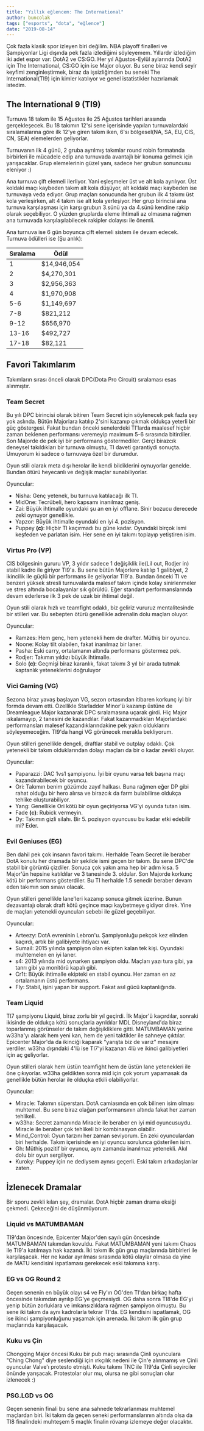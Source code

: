 ```yaml
---
title: "Yıllık eğlencem: The International"
author: buncolak
tags: ["esports", "dota", "eğlence"]
date: "2019-08-14"
---
```


Çok fazla klasik spor izleyen biri değilim. NBA playoff finalleri ve Şampiyonlar Ligi dışında pek fazla izlediğimi söyleyemem.
Yıllardır izlediğim iki adet espor var: DotA2 ve CS:GO. Her yıl Ağustos-Eylül aylarında DotA2 için The International, CS:GO için ise Major oluyor.
Bu sene biraz kendi seyir keyfimi zenginleştirmek, biraz da işsizliğimden bu seneki The International(TI9) için kimler katılıyor ve genel istatistikler hazırlamak istedim.

## The International 9 (TI9)
Turnuva 18 takım ile 15 Ağustos ile 25 Ağustos tarihleri arasında gerçekleşecek.
Bu 18 takımın 12'si sene içerisinde yapılan turnuvalardaki sıralamalarına göre ilk 12'ye giren takım iken, 6'sı bölgesel(NA, SA, EU, CIS, CN, SEA) elemelerden geliyorlar. 

Turnuvanın ilk 4 günü, 2 gruba ayrılmış takımlar round robin formatında birbirleri ile mücadele edip
ana turnuvada avantajlı bir konuma gelmek için yarışacaklar. Grup elemelerinin güzel yanı, sadece her grubun sonuncusu eleniyor :)

Ana turnuva çift elemeli ilerliyor. Yani eşleşmeler üst ve alt kola ayrılıyor. Üst koldaki maçı kaybeden takım alt kola düşüyor, alt koldaki maçı kaybeden ise turnuvaya veda ediyor. Grup maçları sonucunda her grubun ilk 4 takımı üst kola yerleşirken, alt 4 takım ise alt kola yerleşiyor. Her grup birincisi ana turnuva karşılaşması için karşı grubun 3.sünü ya da 4.sünü kendine rakip olarak seçebiliyor. O yüzden gruplarda eleme ihtimali az olmasına rağmen ana turnuvada karşılaşılabilecek rakipler dolayısı ile önemli.

Ana turnuva ise 6 gün boyunca çift elemeli sistem ile devam edecek. Turnuva ödülleri ise (Şu anlık):

| Sıralama | Ödül |
| --- | --- |
| 1 | $14,946,054 |
| 2 | $4,270,301 |
| 3 | $2,956,363 |
| 4 | $1,970,908 |
| 5-6 | $1,149,697 |
| 7-8 | $821,212 |
| 9-12 | $656,970 |
| 13-16 | $492,727 |
| 17-18 | $82,121 |

## Favori Takımlarım
Takımların sırası önceli olarak DPC(Dota Pro Circuit) sıralaması esas alınmıştır.

### Team Secret
Bu yılı DPC birincisi olarak bitiren Team Secret için söylenecek pek fazla şey yok aslında. Bütün Majorlara katılıp 2'sini kazanıp çıkmak oldukça yeterli bir güç göstergesi. Fakat bundan önceki senelerdeki TI'larda maalesef hiçbir zaman beklenen performansı veremeyip maximum 5-6 sırasında bitirdiler. Son Majorde de pek iyi bir performans göstermediler. Gerçi birazcık deneysel takıldıkları bir turnuva olmuştu, TI daveti garantiydi sonuçta. Umuyorum ki sadece o turnuvaya özel bir durumdur. 

Oyun stili olarak meta dışı herolar ile kendi bildiklerini oynuyorlar genelde. Bundan ötürü heyecanlı ve değişik maçlar sunabiliyorlar.

Oyuncular:
* Nisha: Genç yetenek, bu turnuva katılacağı ilk TI.
* MidOne: Tecrübeli, hero kapsamı inanılmaz geniş.
* Zai: Büyük ihtimalle oyundaki şu an en iyi offlane. Sinir bozucu derecede zeki oynuyor genellikle. 
* Yapzor: Büyük ihtimalle oyundaki en iyi 4. pozisyon.
* Puppey **(c)**: Hiçbir TI kaçırmadı bu güne kadar. Oyundaki birçok ismi keşfeden ve parlatan isim. Her sene en iyi takımı toplayıp yetiştiren isim. 

### Virtus Pro (VP)
CIS bölgesinin gururu VP, 3 yıldır sadece 1 değişiklik ile(Lil out, Rodjer in) stabil kadro ile giriyor TI9'a. Bu sene bütün Majorlere katılıp 1 galibiyet, 2 ikincilik ile güçlü bir performans ile geliyorlar TI9'a. Bundan önceki TI ve benzeri yüksek stresli turnuvalarda malesef takım içinde kolay sinirlenmeler ve stres altında bocalayanlar sık görüldü. Eğer standart performanslarında devam ederlerse ilk 3 pek de uzak bir ihtimal değil.

Oyun stili olarak hızlı ve teamfight odaklı, biz geliriz vururuz mentalitesinde bir stilleri var. Bu sebepten ötürü genellikle adrenalin dolu maçları oluyor.

Oyuncular:
* Ramzes: Hem genç, hem yetenekli hem de drafter. Müthiş bir oyuncu.
* Noone: Kolay tilt olabilen, fakat inanılmaz bir laner.
* Pasha: Eski carry, ortalamanın altında performans göstermez pek.
* Rodjer: Takımın yıldızı büyük ihtimalle.
* Solo **(c)**: Geçmişi biraz karanlık, fakat takımı 3 yıl bir arada tutmak kaptanlık yeteneklerini doğruluyor

### Vici Gaming (VG)
Sezona biraz yavaş başlayan VG, sezon ortasından itibaren korkunç iyi bir formda devam etti. Özellikle Starladder Minor'ü kazanıp üstüne de Dreamleague Major kazanarak DPC sıralamasına uçarak girdi. Hiç Major ıskalamayıp, 2 tanesini 
de kazandılar. Fakat kazanmadıkları Majorlardaki performansları malesef kazandıklarındakine pek yakın olduklarını söyleyemeceğim. TI9'da hangi VG görünecek merakla bekliyorum.

Oyun stilleri genellikle dengeli, draftlar stabil ve outplay odaklı. Çok yetenekli bir takım olduklarından dolayı maçları da bir o kadar zevkli oluyor.

Oyuncular:
* Paparazzi: DAC 1vs1 şampiyonu. İyi bir oyunu varsa tek başına maçı kazandırabilecek bir oyuncu.
* Ori: Takımın benim gözümde zayıf halkası. Buna rağmen eğer DP gibi rahat olduğu bir hero alırsa ve birazcık da farm bulabilirse oldukça tehlike oluşturabiliyor.
* Yang: Genellikle Ori kötü bir oyun geçiriyorsa VG'yi oyunda tutan isim. 
* Fade **(c)**: Rubick vermeyin. 
* Dy: Takımın gizli silahı. Bir 5. pozisyon oyuncusu bu kadar etki edebilir mi? Eder.

### Evil Geniuses (EG)
Ben dahil pek çok insanın favori takımı. Herhalde Team Secret ile beraber DotA konulu her dramada bir şekilde ismi geçen bir takım. Bu sene DPC'de stabil bir görüntü çizdiler. Sonuca çok yakın ama hep bir adım kısa. 5 Major'ün hepsine katıldılar ve 3 tanesinde 3. oldular. Son Majorde korkunç kötü bir performans gösterdiler. Bu TI herhalde 1.5 senedir beraber devam eden takımın son sınavı olacak.

Oyun stilleri genellikle lane'leri kazanıp sonuca gitmek üzerine. Bunun dezavantajı olarak draft kötü geçince maçı kaybetmeye gidiyor direk. Yine de maçları yetenekli oyuncuları sebebi ile güzel geçebiliyor.

Oyuncular:
* Arteezy: DotA evreninin Lebron'u. Şampiyonluğu pekçok kez elinden kaçırdı, artık bir galibiyete ihtiyacı var.
* Sumail: 2015 yılında şampiyon olan ekipten kalan tek kişi. Oyundaki muhtemelen en iyi laner.
* s4: 2013 yılında mid oynarken şampiyon oldu. Maçları yazı tura gibi, ya tanrı gibi ya monitörü kapalı gibi.
* Cr1t: Büyük ihtimalle ekipteki en stabil oyuncu. Her zaman en az ortalamanın üstü performans.
* Fly: Stabil, işini yapan bir support. Fakat asıl gücü kaptanlığında.

### Team Liquid
TI7 şampiyonu Liquid, biraz zorlu bir yıl geçirdi. İlk Major'ü kaçırdılar, sonraki ikisinde de oldukça kötü sonuçlarla ayrıldılar MDL Disneyland'da biraz toparlanmış görünseler de takım değişikliklere gitti. MATUMBAMAN yerine w33ha'yı alarak hem yeni kan, hem de yeni taktikler ile sahneye çıktılar. Epicenter Major'da da ikinciği kaparak "yarışta biz de varız" mesajını verdiler. w33ha dışındaki 4'lü ise TI7'yi kazanan 4lü ve ikinci galibiyetleri için aç geliyorlar.

Oyun stilleri olarak hem üstün teamfight hem de üstün lane yetenekleri ile öne çıkıyorlar. w33ha geldikten sonra mid için çok yorum yapamasak da genellikle bütün herolar ile olduçka etkili olabiliyorlar.

Oyuncular:
* Miracle: Takımın süperstarı. DotA camiasında en çok bilinen isim olması muhtemel. Bu sene biraz olağan performansının altında fakat her zaman tehlikeli.
* w33ha: Secret zamanında Miracle ile beraber en iyi mid oyuncusuydu. Miracle ile beraber çok tehlikeli bir kombinasyon olabilir.
* Mind_Control: Oyun tarzını her zaman seviyorum. En zeki oyunculardan biri herhalde. Takım içerisinde en iyi oyuncu sorulunca gösterilen isim.
* Gh: Müthiş pozitif bir oyuncu, aynı zamanda inanılmaz yetenekli. Akıl dolu bir oyun sergiliyor.
* Kuroky: Puppey için ne dediysem aynısı geçerli. Eski takım arkadaşlarılar zaten.

## İzlenecek Dramalar
Bir sporu zevkli kılan şey, dramalar. DotA hiçbir zaman drama eksiği çekmedi. Çekeceğini de düşünmüyorum.

### Liquid vs MATUMBAMAN
TI9'dan öncesinde, Epicenter Major'den sayılı gün öncesinde MATUMBAMAN takımdan kovuldu. Fakat MATUMBAMAN yeni takımı Chaos ile TI9'a katılmaya hak kazandı. İki takım ilk gün grup maçlarında birbirleri ile karşılaşacak. Her ne kadar ayrılması sırasında kötü olaylar olmasa da yine de MATU kendisini ispatlaması gerekecek eski takımına karşı.

### EG vs OG Round 2
Geçen senenin en büyük olayı s4 ve Fly'ın OG'den TI'dan birkaç hafta öncesinde takımdan ayrılıp EG'ye geçmesiydi. OG daha sonra TI8'de EG'yi yenip bütün zorluklara ve imkansızlıklara rağmen şampiyon olmuştu. Bu sene iki takım da aynı kadrolarla tekrar TI'da. EG kendisini ispatlamak, OG ise ikinci şampiyonluğunu yaşamak için arenada. İki takım ilk gün grup maçlarında karşılaşacak.

### Kuku vs Çin
Chongqing Major öncesi Kuku bir pub maçı sırasında Çinli oyunculara "Ching Chong" diye seslendiği için ırkçılık nedeni ile Çin'e alınmamış ve Çinli oyuncular Valve'ı protesto etmişti. Kuku takımı TNC ile TI9'da Çinli seyirciler önünde yarışacak. Protestolar olur mu, olursa ne gibi sonuçları olur izlenecek :)

### PSG.LGD vs OG
Geçen senenin finali bu sene ana sahnede tekrarlanması muhtemel maçlardan biri. İki takım da geçen seneki performanslarının altında olsa da TI8 finalindeki muhteşem 5 maçlık finalin rövanşı izlemeye değer olacaktır.
